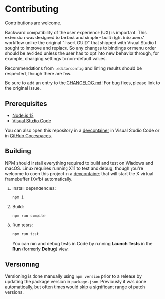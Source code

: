 # Contributing

Contributions are welcome.

Backward compatibility of the user experience (UX) is important. This extension was designed to be fast and simple - built right into users' workflow unlike the original "Insert GUID" that shipped with Visual Studio I sought to improve and replace. So any changes to bindings or menu order should be avoided unless the user has to opt into new behavior through, for example, changing settings to non-default values.

Recommendations from `.editorconfig` and linting results should be respected, though there are few.

Be sure to add an entry to the [CHANGELOG.md](CHANGELOG.md)! For bug fixes, please link to the original issue.

## Prerequisites

* [Node.js 18](https://nodejs.org)
* [Visual Studio Code](https://code.visualstudio.com)

You can also open this repository in a [devcontainer](https://code.visualstudio.com/docs/devcontainers/containers) in Visual Studio Code or in [GitHub Codespaces](https://code.visualstudio.com/docs/remote/codespaces).

## Building

NPM should install everything required to build and test on Windows and macOS. Linux requires running X11 to test and debug, though you're welcome to open this project in a [devcontainer](https://code.visualstudio.com/docs/remote/containers) that will start the X virtual framebuffer (Xvfb) automatically.

1. Install dependencies:

   ```bash
   npm i
   ```

2. Build:

   ```bash
   npm run compile
   ```

3. Run tests:

   ```bash
   npm run test
   ```

   You can run and debug tests in Code by running **Launch Tests** in the **Run** (formerly **Debug**) view.

## Versioning

Versioning is done manually using `npm version` prior to a release by updating the package version in `package.json`. Previously it was done automatically, but often times would skip a significant range of patch versions.
